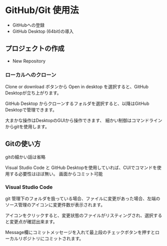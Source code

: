 # GitHub/Git 使用法

* GitHubへの登録
* GitHub Desktop (64bit)の導入

## プロジェクトの作成
* New Repository

### ローカルへのクローン
Clone or download ボタンから Open in desktop を選択すると、GitHub Desktopが立ち上がります。

GitHub Desktop からクローンするフォルダを選択すると、以降はGitHub Desktopで管理できます。

大まかな操作はDesktopのGUIから操作できます、
細かい制御はコマンドラインからgitを使用します。

## Gitの使い方

gitの細かい話は省略

Visual Studio Code と GitHub Desktopを使用していれば、CUIでコマンドを使用する必要性はほぼ無い。
画面からコミット可能

### Visual Studio Code

git 管理下のフォルダを扱っている場合、ファイルに変更があった場合、左端のソース管理のアイコンに変更件数が表示されます。

アイコンをクリックすると、変更状態のファイルがリスティングされ、選択すると変更点が確認出来ます。

Message欄にコミットメッセージを入れて最上段のチェックボタンを押すとローカルリポジトリにコミットされます。
